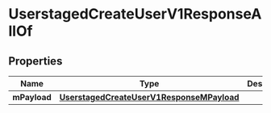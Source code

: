 

# UserstagedCreateUserV1ResponseAllOf


## Properties

| Name | Type | Description | Notes |
|------------ | ------------- | ------------- | -------------|
|**mPayload** | [**UserstagedCreateUserV1ResponseMPayload**](UserstagedCreateUserV1ResponseMPayload.md) |  |  |



